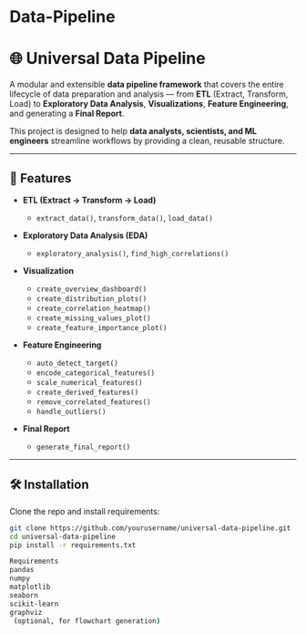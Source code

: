 # Data-Pipeline

# 🌐 Universal Data Pipeline

A modular and extensible **data pipeline framework** that covers the entire lifecycle of data preparation and analysis — from **ETL** (Extract, Transform, Load) to **Exploratory Data Analysis**, **Visualizations**, **Feature Engineering**, and generating a **Final Report**.

This project is designed to help **data analysts, scientists, and ML engineers** streamline workflows by providing a clean, reusable structure.

---

## 🚀 Features
- **ETL (Extract → Transform → Load)**  
  - `extract_data()`, `transform_data()`, `load_data()`

- **Exploratory Data Analysis (EDA)**  
  - `exploratory_analysis()`, `find_high_correlations()`

- **Visualization**  
  - `create_overview_dashboard()`  
  - `create_distribution_plots()`  
  - `create_correlation_heatmap()`  
  - `create_missing_values_plot()`  
  - `create_feature_importance_plot()`

- **Feature Engineering**  
  - `auto_detect_target()`  
  - `encode_categorical_features()`  
  - `scale_numerical_features()`  
  - `create_derived_features()`  
  - `remove_correlated_features()`  
  - `handle_outliers()`

- **Final Report**  
  - `generate_final_report()`

---
## 🛠 Installation

Clone the repo and install requirements:

```bash
git clone https://github.com/yourusername/universal-data-pipeline.git
cd universal-data-pipeline
pip install -r requirements.txt

Requirements
pandas
numpy
matplotlib
seaborn
scikit-learn
graphviz
 (optional, for flowchart generation)
